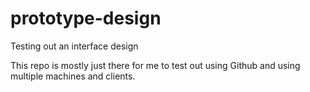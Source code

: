 # prototype-design
Testing out an interface design

This repo is mostly just there for me to test out using Github and using multiple machines and clients. 
